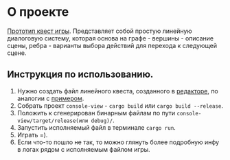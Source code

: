 # О проекте
[Прототип квест игры](./static/index.html). Представляет собой простую линейную диалоговую систему, которая основа на графе - вершины - описание сцены, ребра - варианты выбора действий для перехода к следующей сцене.

## Инструкция по использованию.
1. Нужно создать файл линейного квеста, созданного в [редакторе](https://www.yworks.com/yed-live/), по аналогии с [примером](./console-view/scenes-choices.graphml).
2. Собрать проект `console-view` - ```cargo build``` или ```cargo build --release```.
3. Положить к сгенерирован бинарным файлам по пути `console-view/target/release(или debug)/`.
4. Запустить исполняемый файл в терминале `cargo run`.
5. Играть =).
6. Если что-то пошло не так, то можно глянуть более подробную инфу в логах рядом с исполняемым файлом игры.